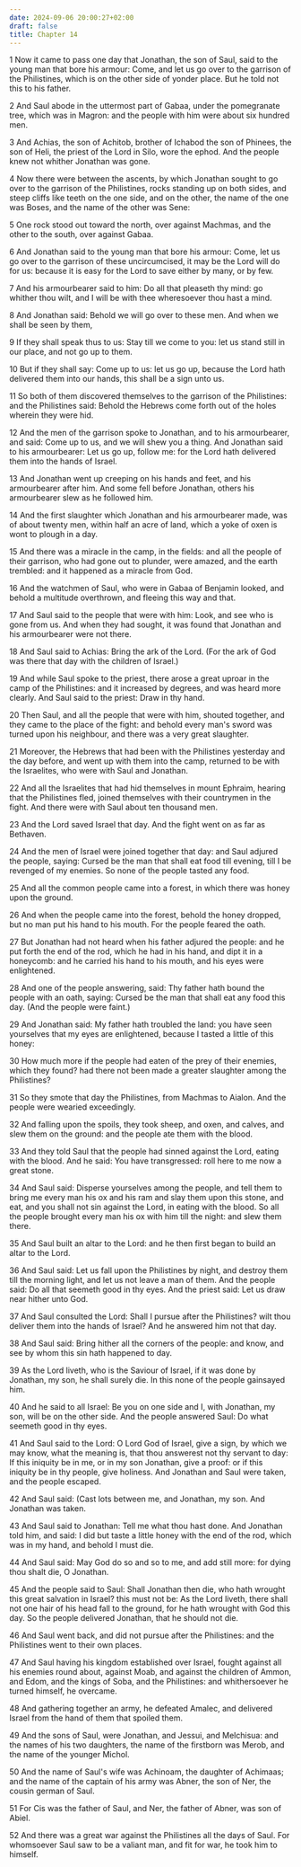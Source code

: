 ```yaml
---
date: 2024-09-06 20:00:27+02:00
draft: false
title: Chapter 14
---
```




1 Now it came to pass one day that Jonathan, the son of Saul, said to the young man that bore his armour: Come, and let us go over to the garrison of the Philistines, which is on the other side of yonder place. But he told not this to his father.

2 And Saul abode in the uttermost part of Gabaa, under the pomegranate tree, which was in Magron: and the people with him were about six hundred men.

3 And Achias, the son of Achitob, brother of Ichabod the son of Phinees, the son of Heli, the priest of the Lord in Silo, wore the ephod. And the people knew not whither Jonathan was gone.

4 Now there were between the ascents, by which Jonathan sought to go over to the garrison of the Philistines, rocks standing up on both sides, and steep cliffs like teeth on the one side, and on the other, the name of the one was Boses, and the name of the other was Sene:

5 One rock stood out toward the north, over against Machmas, and the other to the south, over against Gabaa.

6 And Jonathan said to the young man that bore his armour: Come, let us go over to the garrison of these uncircumcised, it may be the Lord will do for us: because it is easy for the Lord to save either by many, or by few.

7 And his armourbearer said to him: Do all that pleaseth thy mind: go whither thou wilt, and I will be with thee wheresoever thou hast a mind.

8 And Jonathan said: Behold we will go over to these men. And when we shall be seen by them,

9 If they shall speak thus to us: Stay till we come to you: let us stand still in our place, and not go up to them.

10 But if they shall say: Come up to us: let us go up, because the Lord hath delivered them into our hands, this shall be a sign unto us.

11 So both of them discovered themselves to the garrison of the Philistines: and the Philistines said: Behold the Hebrews come forth out of the holes wherein they were hid.

12 And the men of the garrison spoke to Jonathan, and to his armourbearer, and said: Come up to us, and we will shew you a thing. And Jonathan said to his armourbearer: Let us go up, follow me: for the Lord hath delivered them into the hands of Israel.

13 And Jonathan went up creeping on his hands and feet, and his armourbearer after him. And some fell before Jonathan, others his armourbearer slew as he followed him.

14 And the first slaughter which Jonathan and his armourbearer made, was of about twenty men, within half an acre of land, which a yoke of oxen is wont to plough in a day.

15 And there was a miracle in the camp, in the fields: and all the people of their garrison, who had gone out to plunder, were amazed, and the earth trembled: and it happened as a miracle from God.

16 And the watchmen of Saul, who were in Gabaa of Benjamin looked, and behold a multitude overthrown, and fleeing this way and that.

17 And Saul said to the people that were with him: Look, and see who is gone from us. And when they had sought, it was found that Jonathan and his armourbearer were not there.

18 And Saul said to Achias: Bring the ark of the Lord. (For the ark of God was there that day with the children of Israel.)

19 And while Saul spoke to the priest, there arose a great uproar in the camp of the Philistines: and it increased by degrees, and was heard more clearly. And Saul said to the priest: Draw in thy hand.

20 Then Saul, and all the people that were with him, shouted together, and they came to the place of the fight: and behold every man's sword was turned upon his neighbour, and there was a very great slaughter.

21 Moreover, the Hebrews that had been with the Philistines yesterday and the day before, and went up with them into the camp, returned to be with the Israelites, who were with Saul and Jonathan.

22 And all the Israelites that had hid themselves in mount Ephraim, hearing that the Philistines fled, joined themselves with their countrymen in the fight. And there were with Saul about ten thousand men.

23 And the Lord saved Israel that day. And the fight went on as far as Bethaven.

24 And the men of Israel were joined together that day: and Saul adjured the people, saying: Cursed be the man that shall eat food till evening, till I be revenged of my enemies. So none of the people tasted any food.

25 And all the common people came into a forest, in which there was honey upon the ground.

26 And when the people came into the forest, behold the honey dropped, but no man put his hand to his mouth. For the people feared the oath.

27 But Jonathan had not heard when his father adjured the people: and he put forth the end of the rod, which he had in his hand, and dipt it in a honeycomb: and he carried his hand to his mouth, and his eyes were enlightened.

28 And one of the people answering, said: Thy father hath bound the people with an oath, saying: Cursed be the man that shall eat any food this day. (And the people were faint.)

29 And Jonathan said: My father hath troubled the land: you have seen yourselves that my eyes are enlightened, because I tasted a little of this honey:

30 How much more if the people had eaten of the prey of their enemies, which they found? had there not been made a greater slaughter among the Philistines?

31 So they smote that day the Philistines, from Machmas to Aialon. And the people were wearied exceedingly.

32 And falling upon the spoils, they took sheep, and oxen, and calves, and slew them on the ground: and the people ate them with the blood.

33 And they told Saul that the people had sinned against the Lord, eating with the blood. And he said: You have transgressed: roll here to me now a great stone.

34 And Saul said: Disperse yourselves among the people, and tell them to bring me every man his ox and his ram and slay them upon this stone, and eat, and you shall not sin against the Lord, in eating with the blood. So all the people brought every man his ox with him till the night: and slew them there.

35 And Saul built an altar to the Lord: and he then first began to build an altar to the Lord.

36 And Saul said: Let us fall upon the Philistines by night, and destroy them till the morning light, and let us not leave a man of them. And the people said: Do all that seemeth good in thy eyes. And the priest said: Let us draw near hither unto God.

37 And Saul consulted the Lord: Shall I pursue after the Philistines? wilt thou deliver them into the hands of Israel? And he answered him not that day.

38 And Saul said: Bring hither all the corners of the people: and know, and see by whom this sin hath happened to day.

39 As the Lord liveth, who is the Saviour of Israel, if it was done by Jonathan, my son, he shall surely die. In this none of the people gainsayed him.

40 And he said to all Israel: Be you on one side and I, with Jonathan, my son, will be on the other side. And the people answered Saul: Do what seemeth good in thy eyes.

41 And Saul said to the Lord: O Lord God of Israel, give a sign, by which we may know, what the meaning is, that thou answerest not thy servant to day: If this iniquity be in me, or in my son Jonathan, give a proof: or if this iniquity be in thy people, give holiness. And Jonathan and Saul were taken, and the people escaped.

42 And Saul said: (Cast lots between me, and Jonathan, my son. And Jonathan was taken.

43 And Saul said to Jonathan: Tell me what thou hast done. And Jonathan told him, and said: I did but taste a little honey with the end of the rod, which was in my hand, and behold I must die.

44 And Saul said: May God do so and so to me, and add still more: for dying thou shalt die, O Jonathan.

45 And the people said to Saul: Shall Jonathan then die, who hath wrought this great salvation in Israel? this must not be: As the Lord liveth, there shall not one hair of his head fall to the ground, for he hath wrought with God this day. So the people delivered Jonathan, that he should not die.

46 And Saul went back, and did not pursue after the Philistines: and the Philistines went to their own places.

47 And Saul having his kingdom established over Israel, fought against all his enemies round about, against Moab, and against the children of Ammon, and Edom, and the kings of Soba, and the Philistines: and whithersoever he turned himself, he overcame.

48 And gathering together an army, he defeated Amalec, and delivered Israel from the hand of them that spoiled them.

49 And the sons of Saul, were Jonathan, and Jessui, and Melchisua: and the names of his two daughters, the name of the firstborn was Merob, and the name of the younger Michol.

50 And the name of Saul's wife was Achinoam, the daughter of Achimaas; and the name of the captain of his army was Abner, the son of Ner, the cousin german of Saul.

51 For Cis was the father of Saul, and Ner, the father of Abner, was son of Abiel.

52 And there was a great war against the Philistines all the days of Saul. For whomsoever Saul saw to be a valiant man, and fit for war, he took him to himself.

